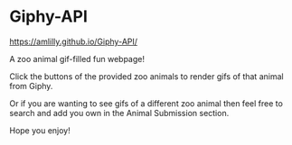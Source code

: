 # Giphy-API

https://amlilly.github.io/Giphy-API/

A zoo animal gif-filled fun webpage! 

Click the buttons of the provided zoo animals to render gifs of that animal from Giphy.

Or if you are wanting to see gifs of a different zoo animal then feel free to search and add you own in the Animal Submission section. 

Hope you enjoy!